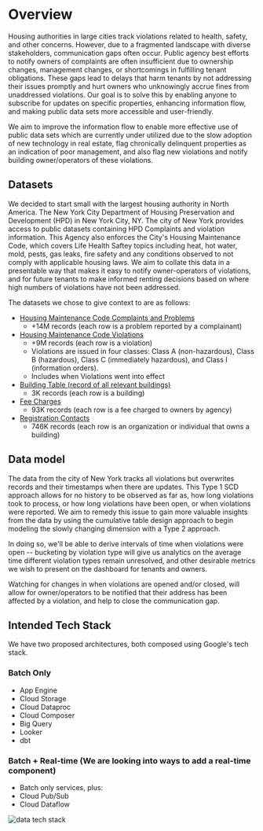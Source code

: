 # Overview
Housing authorities in large cities track violations related to health, safety, and other concerns. However, due to a fragmented landscape with diverse stakeholders, communication gaps often occur. Public agency best efforts to notify owners of complaints are often insufficient due to ownership changes, management changes, or shortcomings in fulfilling tenant obligations. These gaps lead to delays that harm tenants by not addressing their issues promptly and hurt owners who unknowingly accrue fines from unaddressed violations. Our goal is to solve this by enabling anyone to subscribe for updates on specific properties, enhancing information flow, and making public data sets more accessible and user-friendly.

We aim to improve the information flow to enable more effective use of public data sets which are currently under utilized due to the slow adoption of new technology in real estate, flag chronically delinquent properties as an indication of poor management, and also flag new violations and notify building owner/operators of these violations.
## Datasets
We decided to start small with the largest housing authority in North America. The New York City Department of Housing Preservation and Development (HPD) in New York City, NY.
The city of New York provides access to public datasets containing HPD Complaints and violation information. This Agency also enforces the City's Housing Maintenance Code, which covers Life Health Saftey topics including heat, hot water, mold, pests, gas leaks, fire safety and any conditions observed to not comply with applicable housing laws.
We aim to collate this data in a presentable way that makes it easy to notify owner-operators of violations, and for future tenants to make informed renting decisions based on where high numbers of violations have not been addressed.

The datasets we chose to give context to are as follows:
- [Housing Maintenance Code Complaints and Problems](https://data.cityofnewyork.us/Housing-Development/Housing-Maintenance-Code-Complaints-and-Problems/ygpa-z7cr/about_data)
  - +14M records (each row is a problem reported by a complainant)
- [Housing Maintenance Code Violations](https://data.cityofnewyork.us/Housing-Development/Housing-Maintenance-Code-Violations/wvxf-dwi5/about_data)
  - +9M records (each row is a violation)
  - Violations are issued in four classes: Class A (non-hazardous), Class B (hazardous), Class C (immediately hazardous), and Class I (information orders).
  - Includes when Violations went into effect
- [Building Table (record of all relevant buildings)](https://data.cityofnewyork.us/Housing-Development/Local-Law-44-Building/hu6m-9cfi/about_data)
  - 3K records (each row is a building)
- [Fee Charges](https://data.cityofnewyork.us/Housing-Development/Fee-Charges/cp6j-7bjj/about_data)
  - 93K records (each row is a fee charged to owners by agency)
- [Registration Contacts](https://data.cityofnewyork.us/Housing-Development/Registration-Contacts/feu5-w2e2/about_data)
  - 746K records (each row is an organization or individual that owns a building)

## Data model
The data from the city of New York tracks all violations but overwrites records and their timestamps when there are updates. This Type 1 SCD approach allows for no history to be observed as far as, how long violations took to process, or how long violations have been open, or when violations were reported. We aim to remedy this issue to gain more valuable insights from the data by using the cumulative table design approach to begin modeling the slowly changing dimension with a Type 2 approach. 

In doing so, we'll be able to derive intervals of time when violations were open -- bucketing by violation type will give us analytics on the average time different violation types remain unresolved, and other desirable metrics we wish to present on the dashboard for tenants and owners. 

Watching for changes in when violations are opened and/or closed, will allow for owner/operators to be notified that their address has been affected by a violation, and help to close the communication gap.

## Intended Tech Stack
We have two proposed architectures, both composed using Google's tech stack.

### Batch Only
  - App Engine
  - Cloud Storage
  - Cloud Dataproc
  - Cloud Composer
  - Big Query
  - Looker
  - dbt
  
### Batch + Real-time (We are looking into ways to add a real-time component)
  - Batch only services, plus:
  - Cloud Pub/Sub
  - Cloud Dataflow

![data tech stack](https://github.com/DataExpert-ZachWilson-V4/capstone-project-realestateviolations/assets/157633808/b35f8205-6655-458e-b54f-86b64376c43d)
